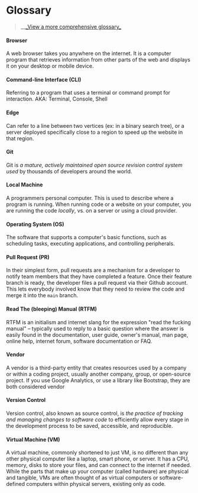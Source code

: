 # Glossary

> \__[\_View a more comprehensive glossary_](https://medium.com/progate/a-programmers-dictionary-7b13100a3662)

#### Browser

A web browser takes you anywhere on the internet. It is a computer program that retrieves information from other parts of the web and displays it on your desktop or mobile device.

#### Command-line Interface (CLI)&#x20;

Referring to a program that uses a terminal or command prompt for interaction. AKA: Terminal, Console, Shell

#### Edge

Can refer to a line between two vertices (ex: in a binary search tree), or a server deployed specifically close to a region to speed up the website in that region.

#### Git

Git is _a mature, actively maintained open source revision control system used_ by thousands of developers around the world.

#### Local Machine&#x20;

A programmers personal computer. This is used to describe where a program is running. When running code or a website on your computer, you are running the code _locally_, vs. on a server or using a cloud provider.

#### Operating System (OS)

The software that supports a computer's basic functions, such as scheduling tasks, executing applications, and controlling peripherals.

#### Pull Request (PR)

In their simplest form, pull requests are a mechanism for a developer to notify team members that they have completed a feature. Once their feature branch is ready, the developer files a pull request via their Github account. This lets everybody involved know that they need to review the code and merge it into the `main` branch.

#### Read The (bleeping) Manual (RTFM)

RTFM is an initialism and internet slang for the expression "read the fucking manual" – typically used to reply to a basic question where the answer is easily found in the documentation, user guide, owner's manual, man page, online help, internet forum, software documentation or FAQ.

#### Vendor&#x20;

A vendor is a third-party entity that creates resources used by a company or within a coding project, usually another company, group, or open-source project. If you use Google Analytics, or use a library like Bootstrap, they are both considered vendor

#### Version Control

Version control, also known as source control, is _the practice of tracking and managing changes to software code_ to efficiently allow every stage in the development process to be saved, accessible, and reproducible.

#### Virtual Machine (VM)

A virtual machine, commonly shortened to just VM, is no different than any other physical computer like a laptop, smart phone, or server. It has a CPU, memory, disks to store your files, and can connect to the internet if needed. While the parts that make up your computer (called hardware) are physical and tangible, VMs are often thought of as virtual computers or software-defined computers within physical servers, existing only as code.
